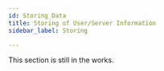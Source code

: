 ```yaml
---
id: Storing_Data
title: Storing of User/Server Information
sidebar_label: Storing

---
```


This section is still in the works.
